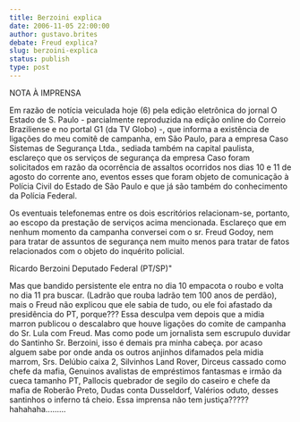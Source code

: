 ```yaml
---
title: Berzoini explica
date: 2006-11-05 22:00:00
author: gustavo.brites
debate: Freud explica?
slug: berzoini-explica
status: publish 
type: post
---
```


NOTA À IMPRENSA
 
Em razão de notícia veiculada hoje (6) pela edição eletrônica do jornal O Estado de S. Paulo - parcialmente reproduzida na edição online do Correio Braziliense e no portal G1 (da TV Globo) -, que informa a existência de ligações do meu comitê de campanha, em São Paulo, para a empresa Caso Sistemas de Segurança Ltda., sediada também na capital paulista, esclareço que os serviços de segurança da empresa Caso foram solicitados em razão da ocorrência de assaltos ocorridos nos dias 10 e 11 de agosto do corrente ano, eventos esses que foram objeto de comunicação à Polícia Civil do Estado de São Paulo e que já são também do conhecimento da Polícia Federal.
 
Os eventuais telefonemas entre os dois escritórios relacionam-se, portanto, ao escopo da prestação de serviços acima mencionada. Esclareço que em nenhum momento da campanha conversei com o sr. Freud Godoy, nem para tratar de assuntos de segurança nem muito menos para tratar de fatos relacionados com o objeto do inquérito policial.
 
Ricardo Berzoini
Deputado Federal (PT/SP)"

Mas que bandido persistente ele entra no dia 10 empacota o roubo e volta no dia 11 pra buscar. (Ladrão que rouba ladrão tem 100 anos de perdão), mais o Freud não explicou que ele sabia de tudo, ou ele foi afastado da presidência do PT, porque???
Essa desculpa vem depois que a midia marron publicou o descalabro que houve ligações do comite de campanha do Sr. Lula com Freud. Mas como pode um jornalista sem escrupulo duvidar do Santinho Sr. Berzoini, isso é demais pra minha cabeça.
por acaso alguem sabe por onde anda os outros anjinhos difamados pela midia marrom, Srs. Delúbio caixa 2, Silvinhos Land Rover, Dirceus cassado como chefe da mafia, Genuinos avalistas de empréstimos fantasmas e irmão da cueca tamanho PT, Pallocis quebrador de segilo do caseiro e chefe da mafia de Roberão Preto, Dudas conta Dusseldorf, Valérios oduto, desses santinhos o inferno tá cheio.
Essa imprensa não tem justiça????? hahahaha.........
